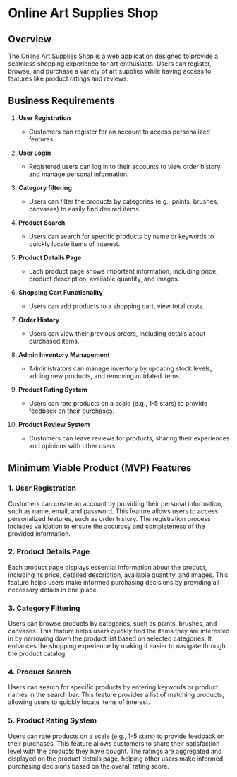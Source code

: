 # Online Art Supplies Shop

## Overview
The Online Art Supplies Shop is a web application designed to provide a seamless shopping experience for art enthusiasts. 
Users can register, browse, and purchase a variety of art supplies while having access to features like product ratings
and reviews.

## Business Requirements

1. **User Registration**
    - Customers can register for an account to access personalized features.

2. **User Login**
    - Registered users can log in to their accounts to view order history and manage personal information.

3. **Category filtering**
    - Users can filter the products by categories (e.g., paints, brushes, canvases) to easily find desired items.
   
4. **Product Search**
    - Users can search for specific products by name or keywords to quickly locate items of interest.

5. **Product Details Page**
    - Each product page shows important information, including price, product description, available quantity, and images.

6. **Shopping Cart Functionality**
    - Users can add products to a shopping cart, view total costs.

7. **Order History**
    - Users can view their previous orders, including details about purchased items.

8. **Admin Inventory Management**
    - Administrators can manage inventory by updating stock levels, adding new products, and removing outdated items.

9. **Product Rating System**
    - Users can rate products on a scale (e.g., 1-5 stars) to provide feedback on their purchases.

10. **Product Review System**
     - Customers can leave reviews for products, sharing their experiences and opinions with other users.


## Minimum Viable Product (MVP) Features

### 1. User Registration
Customers can create an account by providing their personal information, such as name, email, and password. This 
feature allows users to access personalized features, such as order history. The registration 
process includes validation to ensure the accuracy and completeness of the provided information.

### 2. Product Details Page
Each product page displays essential information about the product, including its price, detailed description, available
quantity, and images. This feature helps users make informed purchasing decisions by providing all necessary details in 
one place. 

### 3. Category Filtering
Users can browse products by categories, such as paints, brushes, and canvases. This feature helps users quickly find 
the items they are interested in by narrowing down the product list based on selected categories. It enhances the
shopping experience by making it easier to navigate through the product catalog.

### 4. Product Search
Users can search for specific products by entering keywords or product names in the search bar. This feature provides 
a list of matching products, allowing users to quickly locate items of interest. 

### 5. Product Rating System
Users can rate products on a scale (e.g., 1-5 stars) to provide feedback on their purchases. This feature allows 
customers to share their satisfaction level with the products they have bought. The ratings are aggregated and 
displayed on the product details page, helping other users make informed purchasing decisions based on the overall 
rating score.


